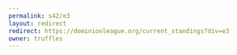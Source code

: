 ```yaml
---
permalink: s42/e3
layout: redirect
redirect: https://dominionleague.org/current_standings?div=e3
owner: truffles
---
```


